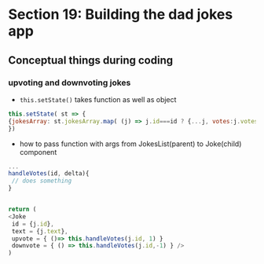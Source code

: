 # Section 19: Building the dad jokes app
## Conceptual things during coding

### upvoting and downvoting jokes
- `this.setState()` takes function as well as object 
```js
this.setState( st => {
{jokesArray: st.jokesArray.map( (j) => j.id===id ? {...j, votes:j.votes += delta}: j )}
})

```

- how to pass function with args from JokesList(parent) to Joke(child) component
 
 ```js
 ...
 handleVotes(id, delta){
  // does something
 }
 
 
 return (
 <Joke 
  id = {j.id},
  text = {j.text},
  upvote = { ()=> this.handleVotes(j.id, 1) }
  downvote = { () => this.handleVotes(j.id,-1) } />
 )
 
 ```

